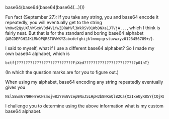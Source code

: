 base64(base64(base64(base64(...))))


Fun fact (September 27): If you take any string, you and base64 encode it repeatedly,
you will eventually get to the string `Vm0wd2QyUXlVWGxWV0d4V1YwZDRWMVl3WkRSV01WbDNXa1JTVjA...`,
which I think is fairly neat.
But that is for the standard and boring base64 alphabet (`ABCDEFGHIJKLMNOPQRSTUVWXYZabcdefghijklmnopqrstuvwxyz0123456789+/`).

I said to myself, what if I use a different base64 alphabet? So I made my own base64 alphabet, which is

```
bctf{?????????????????????????FiXed???????????????????????p01nT}
```
(In which the question marks are for you to figure out.)

When using my alphabet, base64 encoding any string repeatedly eventually gives you

```
NslSBwm6YNHHNreCNsmojw8zY9nGVzep9NoJ5LHpH3b8NKnQlB2Ca{XzIxeUyR85Y{COjRD09P4mFEAAFACZlAo0jwnGBrj7UAbwYBHDjBDEjBlMY{DWkE46YrVtaKh6ABDdVLoty{5Gjr5DMrmSNAo05DVu5NjR93m9VEDqMfHcjr5rAr2WVPo0lBVGaxA{N3mvBw8cYzbL5DHLlB8GBxrzYNo95B52N9HCIR4Ol3mcaxm3AocWkE2tArVeF{D0NxlvVrm6UElHFKmklB5CNE2tU{VtFPmp9B8WUNAtlNmUUBefyACwNR7zY9leFEwzj9nxARvDks5caoHo5sv{k{8ZYPH9aKwRABASy{HqY9vSjxAfNrBOVDA0As5EBEL7UBCZALAUj35SNKLAABmoHsocj6VUBxVp9NoSHBHDV64GU98ZjAmR5Evzl9leYweWl3lRFRv0UD4HB{X8IBv6BrDtjAl8Fwe29NoRBR4Zj9HUarmgAr5ck{DzlBAt5B76ABmf9rDkjAAGkzANNrvkjBDtY9nCaRnxMxH9ABmZAsb8NKnNy{mC5DIRl{VAUNeMMrDvBxADVs4SU92o93VoAR7zYDmEBsI7ABjwy{m09femjsIRjsm{VE4cYfeEVRBOUB8WBrmylD4GUBeAI3mvHwDOl9luFw5pY{mcVfAtlzHcjKLKU3m{MR4cjBVuFrDUNsmRMR4t5P5HU98fIAmJF{LZyfocjKLMj3ldU{8qYr88FRLflB5mBK20ArDANKAlN3m{VrmZjB59az5NANrOYzrzAKncBxVp9B5v5BmzyNVcjK46F3vvkfoKH9LGawoyMslvFLHDlElHHKADAomtNLAtUDVtaKL8Y{jw5LAtHBDmkRLRyPV{NR78YPAEVzA793vvILHKj35SFrexMrvkyLBzY3vlBx5xMrm9VBHO5DAUaRLyNACwVfAjlBeAUNeKyBDvyrH0ND48HKnxMrvkN9hzYE5AFze293CZU{Hy...
```

I challenge you to determine using the above information what is my custom base64 alphabet.
